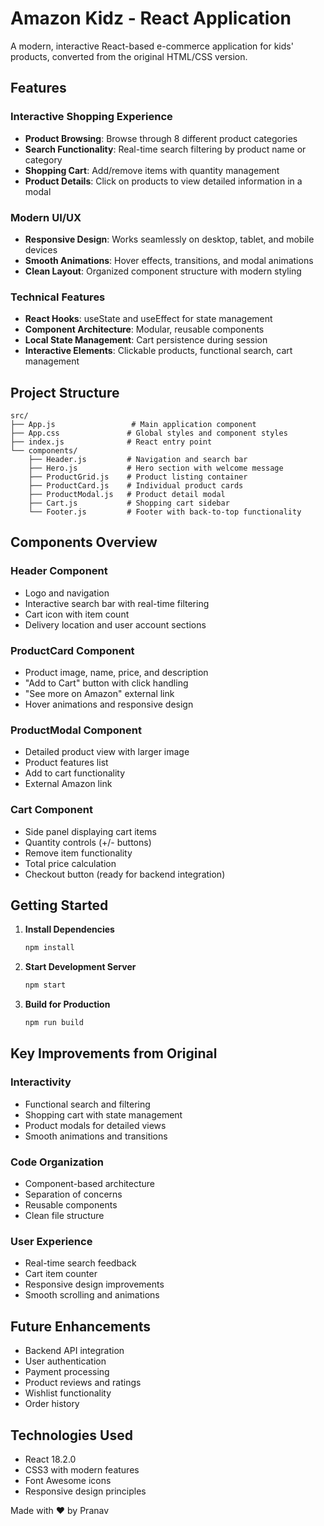 # Amazon Kidz - React Application

A modern, interactive React-based e-commerce application for kids' products, converted from the original HTML/CSS version.

## Features

### Interactive Shopping Experience
- **Product Browsing**: Browse through 8 different product categories
- **Search Functionality**: Real-time search filtering by product name or category
- **Shopping Cart**: Add/remove items with quantity management
- **Product Details**: Click on products to view detailed information in a modal

### Modern UI/UX
- **Responsive Design**: Works seamlessly on desktop, tablet, and mobile devices
- **Smooth Animations**: Hover effects, transitions, and modal animations
- **Clean Layout**: Organized component structure with modern styling

### Technical Features
- **React Hooks**: useState and useEffect for state management
- **Component Architecture**: Modular, reusable components
- **Local State Management**: Cart persistence during session
- **Interactive Elements**: Clickable products, functional search, cart management

## Project Structure

```
src/
├── App.js                 # Main application component
├── App.css               # Global styles and component styles
├── index.js              # React entry point
└── components/
    ├── Header.js         # Navigation and search bar
    ├── Hero.js           # Hero section with welcome message
    ├── ProductGrid.js    # Product listing container
    ├── ProductCard.js    # Individual product cards
    ├── ProductModal.js   # Product detail modal
    ├── Cart.js           # Shopping cart sidebar
    └── Footer.js         # Footer with back-to-top functionality
```

## Components Overview

### Header Component
- Logo and navigation
- Interactive search bar with real-time filtering
- Cart icon with item count
- Delivery location and user account sections

### ProductCard Component
- Product image, name, price, and description
- "Add to Cart" button with click handling
- "See more on Amazon" external link
- Hover animations and responsive design

### ProductModal Component
- Detailed product view with larger image
- Product features list
- Add to cart functionality
- External Amazon link

### Cart Component
- Side panel displaying cart items
- Quantity controls (+/- buttons)
- Remove item functionality
- Total price calculation
- Checkout button (ready for backend integration)

## Getting Started

1. **Install Dependencies**
   ```bash
   npm install
   ```

2. **Start Development Server**
   ```bash
   npm start
   ```

3. **Build for Production**
   ```bash
   npm run build
   ```

## Key Improvements from Original

### Interactivity
- Functional search and filtering
- Shopping cart with state management
- Product modals for detailed views
- Smooth animations and transitions

### Code Organization
- Component-based architecture
- Separation of concerns
- Reusable components
- Clean file structure

### User Experience
- Real-time search feedback
- Cart item counter
- Responsive design improvements
- Smooth scrolling and animations

## Future Enhancements

- Backend API integration
- User authentication
- Payment processing
- Product reviews and ratings
- Wishlist functionality
- Order history

## Technologies Used

- React 18.2.0
- CSS3 with modern features
- Font Awesome icons
- Responsive design principles

Made with ❤️ by Pranav
